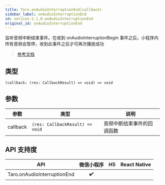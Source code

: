 ```yaml
---
title: Taro.onAudioInterruptionEnd(callback)
sidebar_label: onAudioInterruptionEnd
id: version-2.1.0-onAudioInterruptionEnd
original_id: onAudioInterruptionEnd
---
```


监听音频中断结束事件。在收到 onAudioInterruptionBegin 事件之后，小程序内所有音频会暂停，收到此事件之后才可再次播放成功

> [参考文档](https://developers.weixin.qq.com/miniprogram/dev/api/base/app/app-event/wx.onAudioInterruptionEnd.html)

## 类型

```tsx
(callback: (res: CallbackResult) => void) => void
```

## 参数

<table>
  <thead>
    <tr>
      <th>参数</th>
      <th>类型</th>
      <th>说明</th>
    </tr>
  </thead>
  <tbody>
    <tr>
      <td>callback</td>
      <td><code>(res: CallbackResult) =&gt; void</code></td>
      <td>音频中断结束事件的回调函数</td>
    </tr>
  </tbody>
</table>

## API 支持度

| API | 微信小程序 | H5 | React Native |
| :---: | :---: | :---: | :---: |
| Taro.onAudioInterruptionEnd | ✔️ |  |  |
